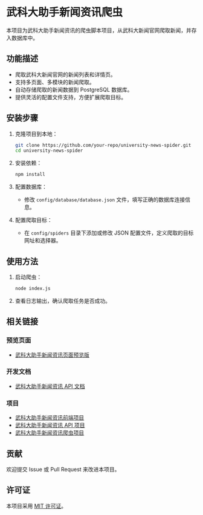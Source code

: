 # 武科大助手新闻资讯爬虫

本项目为武科大助手新闻资讯的爬虫脚本项目，从武科大新闻官网爬取新闻，并存入数据库中。

## 功能描述

- 爬取武科大新闻官网的新闻列表和详情页。
- 支持多页面、多模块的新闻爬取。
- 自动存储爬取的新闻数据到 PostgreSQL 数据库。
- 提供灵活的配置文件支持，方便扩展爬取目标。

## 安装步骤

1. 克隆项目到本地：

   ```bash
   git clone https://github.com/your-repo/university-news-spider.git
   cd university-news-spider
   ```

2. 安装依赖：

   ```bash
   npm install
   ```

3. 配置数据库：

   - 修改 `config/database/database.json` 文件，填写正确的数据库连接信息。

4. 配置爬取目标：
   - 在 `config/spiders` 目录下添加或修改 JSON 配置文件，定义爬取的目标网址和选择器。

## 使用方法

1. 启动爬虫：

   ```bash
   node index.js
   ```

2. 查看日志输出，确认爬取任务是否成功。

## 相关链接

### 预览页面

- [武科大助手新闻资讯页面预览版](https://news.wust.edu.cn)

### 开发文档

- [武科大助手新闻资讯 API 文档](https://api-docs.example.com)

### 项目

- [武科大助手新闻资讯前端项目](https://github.com/your-repo/university-news-frontend)
- [武科大助手新闻资讯 API 项目](https://github.com/your-repo/university-news-api)
- [武科大助手新闻资讯爬虫项目](https://github.com/your-repo/university-news-spider)

## 贡献

欢迎提交 Issue 或 Pull Request 来改进本项目。

## 许可证

本项目采用 [MIT 许可证](LICENSE)。
